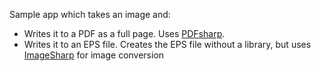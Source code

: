 Sample app which takes an image and:
* Writes it to a PDF as a full page. Uses [PDFsharp](https://github.com/empira/PDFsharp).
* Writes it to an EPS file. Creates the EPS file without a library, but uses [ImageSharp](https://github.com/SixLabors/ImageSharp) for image conversion

